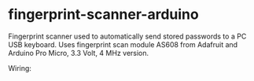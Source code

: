 # fingerprint-scanner-arduino
Fingerprint scanner used to automatically send stored passwords to a PC USB keyboard.
Uses fingerprint scan module AS608 from Adafruit and Arduino Pro Micro, 3.3 Volt, 4 MHz version.

Wiring:
